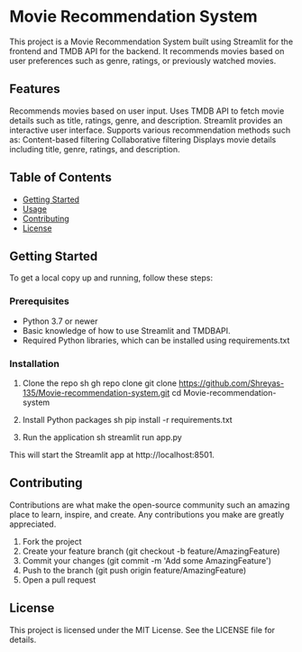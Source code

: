# Movie Recommendation System

This project is a Movie Recommendation System built using Streamlit for the frontend and TMDB API for the backend. It recommends movies based on user preferences such as genre, ratings, or previously watched movies.

## Features

Recommends movies based on user input.
Uses TMDB API to fetch movie details such as title, ratings, genre, and description.
Streamlit provides an interactive user interface.
Supports various recommendation methods such as:
Content-based filtering
Collaborative filtering
Displays movie details including title, genre, ratings, and description.

## Table of Contents

- [Getting Started](#getting-started)
- [Usage](#usage)
- [Contributing](#contributing)
- [License](#license)

## Getting Started

To get a local copy up and running, follow these steps:

### Prerequisites

- Python 3.7 or newer
- Basic knowledge of how to use Streamlit and TMDBAPI.
- Required Python libraries, which can be installed using requirements.txt

### Installation

1. Clone the repo
    sh 
    gh repo clone git clone https://github.com/Shreyas-135/Movie-recommendation-system.git
    cd Movie-recommendation-system

2. Install Python packages
    sh
    pip install -r requirements.txt 
    
4. Run the application
    sh
    streamlit run app.py

 This will start the Streamlit app at http://localhost:8501.


## Contributing

Contributions are what make the open-source community such an amazing place to learn, inspire, and create. Any contributions you make are greatly appreciated.

1. Fork the project
2. Create your feature branch (git checkout -b feature/AmazingFeature)
3. Commit your changes (git commit -m 'Add some AmazingFeature')
4. Push to the branch (git push origin feature/AmazingFeature)
5. Open a pull request

## License
This project is licensed under the MIT License. See the LICENSE file for details.
